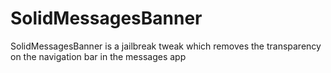 # SolidMessagesBanner
SolidMessagesBanner is a jailbreak tweak which removes the transparency on the navigation bar in the messages app
